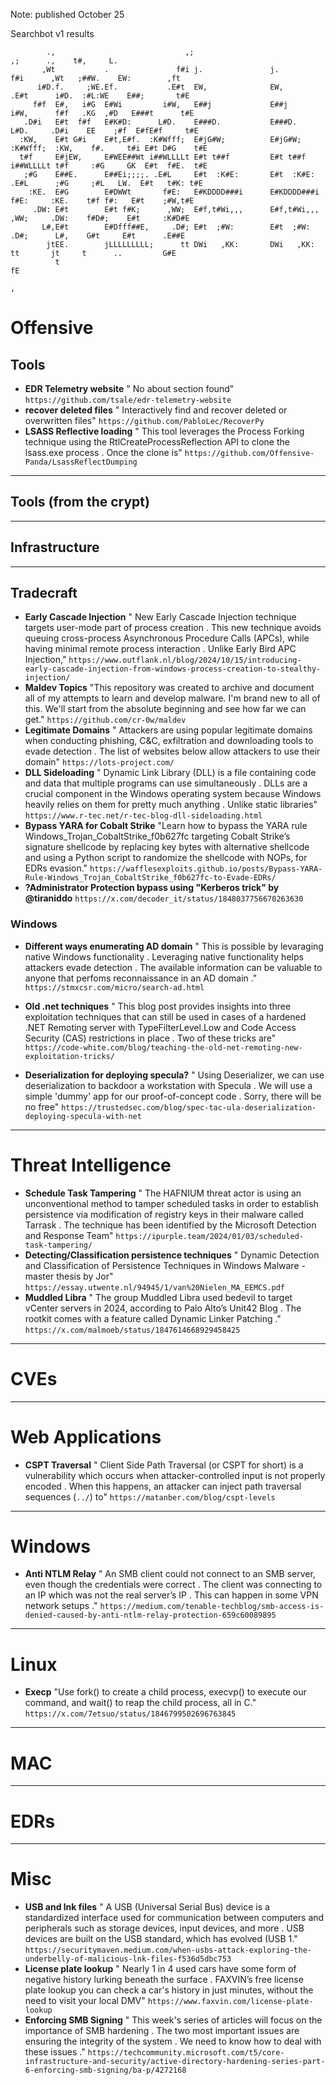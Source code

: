 Note: published October 25

Searchbot v1 results


```                                                                                            :                    
        .,                             ,;                                    ,;      .,    t#,     L.            
       ,Wt           .               f#i j.               j.               f#i      ,Wt   ;##W.    EW:        ,ft
      i#D.f.     ;WE.Ef.           .E#t  EW,              EW,            .E#t      i#D.  :#L:WE    E##;       t#E
     f#f  E#,   i#G  E#Wi         i#W,   E##j             E##j          i#W,      f#f   .KG  ,#D   E###t      t#E
   .D#i   E#t  f#f   E#K#D:      L#D.    E###D.           E###D.       L#D.     .D#i    EE    ;#f  E#fE#f     t#E
  :KW,    E#t G#i    E#t,E#f.  :K#Wfff;  E#jG#W;          E#jG#W;    :K#Wfff;  :KW,    f#.     t#i E#t D#G    t#E
  t#f     E#jEW,     E#WEE##Wt i##WLLLLt E#t t##f         E#t t##f   i##WLLLLt t#f     :#G     GK  E#t  f#E.  t#E
   ;#G    E##E.      E##Ei;;;;. .E#L     E#t  :K#E:       E#t  :K#E:  .E#L      ;#G     ;#L   LW.  E#t   t#K: t#E
    :KE.  E#G        E#DWWt       f#E:   E#KDDDD###i      E#KDDDD###i   f#E:     :KE.    t#f f#:   E#t    ;#W,t#E
     .DW: E#t        E#t f#K;      ,WW;  E#f,t#Wi,,,      E#f,t#Wi,,,    ,WW;     .DW:    f#D#;    E#t     :K#D#E
       L#,E#t        E#Dfff##E,     .D#; E#t  ;#W:        E#t  ;#W:       .D#;      L#,    G#t     E#t      .E##E
        jtEE.        jLLLLLLLLL;      tt DWi   ,KK:       DWi   ,KK:        tt       jt     t      ..         G#E
          t                                                                                                    fE
                                                                                                                ,
```
# Offensive

## Tools
* **EDR Telemetry website** " No about section found" `https://github.com/tsale/edr-telemetry-website`
* **recover deleted files** " Interactively find and recover deleted or overwritten files" `https://github.com/PabloLec/RecoverPy`
* **LSASS Reflective loading** " This tool leverages the Process Forking technique using the RtlCreateProcessReflection API to clone the lsass.exe process . Once the clone is" `https://github.com/Offensive-Panda/LsassReflectDumping`
---

## Tools (from the crypt)

---
## Infrastructure

---
## Tradecraft
* **Early Cascade Injection** " New Early Cascade Injection technique targets user-mode part of process creation . This new technique avoids queuing cross-process Asynchronous Procedure Calls (APCs), while having minimal remote process interaction . Unlike Early Bird APC Injection," `https://www.outflank.nl/blog/2024/10/15/introducing-early-cascade-injection-from-windows-process-creation-to-stealthy-injection/`
* **Maldev Topics** "This repository was created to archive and document all of my attempts to learn and develop malware. I'm brand new to all of this. We'll start from the absolute beginning and see how far we can get." `https://github.com/cr-0w/maldev`
* **Legitimate Domains** " Attackers are using popular legitimate domains when conducting phishing, C&C, exfiltration and downloading tools to evade detection . The list of websites below allow attackers to use their domain" `https://lots-project.com/`
* **DLL Sideloading** " Dynamic Link Library (DLL) is a file containing code and data that multiple programs can use simultaneously . DLLs are a crucial component in the Windows operating system because Windows heavily relies on them for pretty much anything . Unlike static libraries" `https://www.r-tec.net/r-tec-blog-dll-sideloading.html`
* **Bypass YARA for Cobalt Strike** "Learn how to bypass the YARA rule Windows_Trojan_CobaltStrike_f0b627fc targeting Cobalt Strike’s signature shellcode by replacing key bytes with alternative shellcode and using a Python script to randomize the shellcode with NOPs, for EDRs evasion." `https://wafflesexploits.github.io/posts/Bypass-YARA-Rule-Windows_Trojan_CobaltStrike_f0b627fc-to-Evade-EDRs/`
* **?Administrator  Protection bypass using "Kerberos trick" by @tiraniddo** `https://x.com/decoder_it/status/1848037756670263630`

### Windows
* **Different ways enumerating AD domain** " This is possible by levaraging native Windows functionality . Leveraging native functionality helps attackers evade detection . The available information can be valuable to anyone that perfoms reconnaissance in an AD domain ." `https://stmxcsr.com/micro/search-ad.html`
* **Old .net techniques** " This blog post provides insights into three exploitation techniques that can still be used in cases of a hardened .NET Remoting server with TypeFilterLevel.Low and Code Access Security (CAS) restrictions in place . Two of these tricks are" `https://code-white.com/blog/teaching-the-old-net-remoting-new-exploitation-tricks/`

* **Deserialization for deploying specula?** " Using Deserializer, we can use deserialization to backdoor a workstation with Specula . We will use a simple 'dummy' app for our proof-of-concept code . Sorry, there will be no free" `https://trustedsec.com/blog/spec-tac-ula-deserialization-deploying-specula-with-net`

---
# Threat Intelligence 
* **Schedule Task Tampering** " The HAFNIUM threat actor is using an unconventional method to tamper scheduled tasks in order to establish persistence via modification of registry keys in their malware called Tarrask . The technique has been identified by the Microsoft Detection and Response Team" `https://ipurple.team/2024/01/03/scheduled-task-tampering/`
* **Detecting/Classification persistence techniques** " Dynamic Detection and Classification of Persistence Techniques in Windows Malware - master thesis by Jor" `https://essay.utwente.nl/94945/1/van%20Nielen_MA_EEMCS.pdf`
* **Muddled Libra** " The group Muddled Libra used bedevil to target vCenter servers in 2024, according to Palo Alto’s Unit42 Blog . The rootkit comes with a feature called Dynamic Linker Patching ." `https://x.com/malmoeb/status/1847614668929458425`

---
# CVEs

---
# Web Applications
* **CSPT Traversal** " Client Side Path Traversal (or CSPT for short) is a vulnerability which occurs when attacker-controlled input is not properly encoded . When this happens, an attacker can inject path traversal sequences (`../`) to" `https://matanber.com/blog/cspt-levels`

---
# Windows
* **Anti NTLM Relay** " An SMB client could not connect to an SMB server, even though the credentials were correct . The client was connecting to an IP which was not the real server’s IP . This can happen in some VPN network setups ." `https://medium.com/tenable-techblog/smb-access-is-denied-caused-by-anti-ntlm-relay-protection-659c60089895`


---
# Linux 
* **Execp** "Use fork() to create a child process, execvp() to execute our command, and wait() to reap the child process, all in C." `https://x.com/7etsuo/status/1846799502696763845`
---
# MAC

---
# EDRs

---
# Misc
* **USB and lnk files** " A USB (Universal Serial Bus) device is a standardized interface used for communication between computers and peripherals such as storage devices, input devices, and more . USB devices are built on the USB standard, which has evolved (USB 1." `https://securitymaven.medium.com/when-usbs-attack-exploring-the-underbelly-of-malicious-lnk-files-f536d5dbc753`
* **License plate lookup** " Nearly 1 in 4 used cars have some form of negative history lurking beneath the surface . FAXVIN’s free license plate lookup you can check a car's history in just minutes, without the need to visit your local DMV" `https://www.faxvin.com/license-plate-lookup`
* **Enforcing SMB Signing** " This week's series of articles will focus on the importance of SMB hardening . The two most important issues are ensuring the integrity of the system . We need to know how to deal with these issues ." `https://techcommunity.microsoft.com/t5/core-infrastructure-and-security/active-directory-hardening-series-part-6-enforcing-smb-signing/ba-p/4272168`